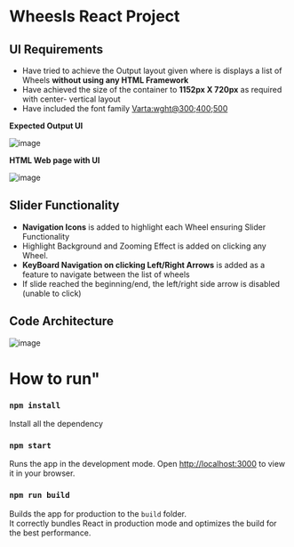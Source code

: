 # Wheesls React Project

## UI Requirements
* Have tried to achieve the Output layout given where is displays a list of Wheels **without using any HTML Framework**
* Have achieved the size of the container to **1152px X 720px** as required with center- vertical layout
* Have included the font family [Varta:wght@300;400;500](https://fonts.googleapis.com/css2?family=Varta:wght@300;400;500&display=swap)

**Expected Output UI**

![image](https://github.com/user-attachments/assets/d112866c-5849-4f71-840d-d3e106645779)



**HTML Web page with UI**

![image](https://github.com/user-attachments/assets/288e35f3-e721-4bbf-8db0-462114760dee)


## Slider Functionality
* **Navigation Icons** is added to highlight each Wheel ensuring Slider Functionality
* Highlight Background and Zooming Effect is added on clicking any Wheel.
* **KeyBoard Navigation on clicking Left/Right Arrows** is added as a feature  to navigate between the list of wheels
* If slide reached the beginning/end, the left/right side arrow is disabled (unable to click)

  
## Code Architecture
![image](https://github.com/user-attachments/assets/990050a2-1859-4735-9eb5-c545ad462c59)

  

# How to run"
### `npm install`
Install all the dependency

### `npm start`
Runs the app in the development mode.
Open [http://localhost:3000](http://localhost:3000) to view it in your browser.

### `npm run build`
Builds the app for production to the `build` folder.\
It correctly bundles React in production mode and optimizes the build for the best performance.

